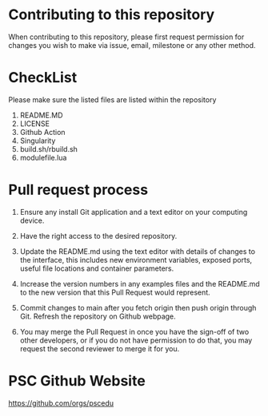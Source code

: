 
# Contributing to this repository

When contributing to this repository, please first request permission for changes you wish to make via issue, email, milestone or any other method.

# CheckList

Please make sure the listed files are listed within the repository

1. README.MD
2. LICENSE
3. Github Action
4. Singularity
5. build.sh/rbuild.sh
6. modulefile.lua 

# Pull request process

1. Ensure any install Git application and a text editor on your computing device. 

2. Have the right access to the desired repository.

3. Update the README.md using the text editor with details of changes to the interface, this includes new environment variables, exposed ports, useful file locations and container parameters.

4. Increase the version numbers in any examples files and the README.md to the new version that this Pull Request would represent.

5. Commit changes to main after you fetch origin then push origin through Git. Refresh the repository on Github webpage. 

6. You may merge the Pull Request in once you have the sign-off of two other developers, or if you do not have permission to do that, you may request the second reviewer to merge it for you.


# PSC Github Website
https://github.com/orgs/pscedu
